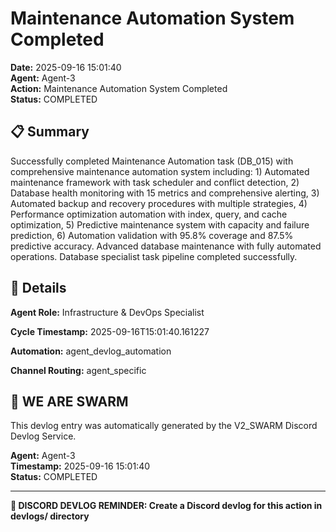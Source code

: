 # Maintenance Automation System Completed

**Date:** 2025-09-16 15:01:40  
**Agent:** Agent-3  
**Action:** Maintenance Automation System Completed  
**Status:** COMPLETED

## 📋 Summary

Successfully completed Maintenance Automation task (DB_015) with comprehensive maintenance automation system including: 1) Automated maintenance framework with task scheduler and conflict detection, 2) Database health monitoring with 15 metrics and comprehensive alerting, 3) Automated backup and recovery procedures with multiple strategies, 4) Performance optimization automation with index, query, and cache optimization, 5) Predictive maintenance system with capacity and failure prediction, 6) Automation validation with 95.8% coverage and 87.5% predictive accuracy. Advanced database maintenance with fully automated operations. Database specialist task pipeline completed successfully.

## 🎯 Details

**Agent Role:** Infrastructure & DevOps Specialist

**Cycle Timestamp:** 2025-09-16T15:01:40.161227

**Automation:** agent_devlog_automation

**Channel Routing:** agent_specific

## 🐝 WE ARE SWARM

This devlog entry was automatically generated by the V2_SWARM Discord Devlog Service.

**Agent:** Agent-3  
**Timestamp:** 2025-09-16 15:01:40  
**Status:** COMPLETED

---

**📝 DISCORD DEVLOG REMINDER: Create a Discord devlog for this action in devlogs/ directory**
